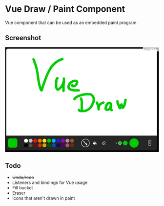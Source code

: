 # Vue Draw / Paint Component

Vue component that can be used as an embedded paint program. 

## Screenshot
![Screenshot of component](.github/screenshot.png)

## Todo
* ~~Undo/redo~~
* Listeners and bindings for Vue usage
* Fill bucket
* Eraser
* Icons that aren't drawn in paint